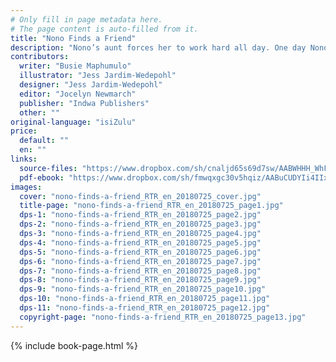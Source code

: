 ```yaml
---
# Only fill in page metadata here.
# The page content is auto-filled from it.
title: "Nono Finds a Friend"
description: "Nono’s aunt forces her to work hard all day. One day Nono finds a tiny girl who promises to help her."
contributors:
  writer: "Busie Maphumulo"
  illustrator: "Jess Jardim-Wedepohl"
  designer: "Jess Jardim-Wedepohl"
  editor: "Jocelyn Newmarch"
  publisher: "Indwa Publishers"
  other: ""
original-language: "isiZulu"
price:
  default: ""
  en: ""
links:
  source-files: "https://www.dropbox.com/sh/cnaljd65s69d7sw/AABWHHH_WhFrR4D5g3T_GgApa?dl=0"
  pdf-ebook: "https://www.dropbox.com/sh/fmwqxgc30v5hqiz/AABuCUDYIi4IIx3EClYWxhK8a?dl=0"
images:
  cover: "nono-finds-a-friend_RTR_en_20180725_cover.jpg"
  title-page: "nono-finds-a-friend_RTR_en_20180725_page1.jpg"
  dps-1: "nono-finds-a-friend_RTR_en_20180725_page2.jpg"
  dps-2: "nono-finds-a-friend_RTR_en_20180725_page3.jpg"
  dps-3: "nono-finds-a-friend_RTR_en_20180725_page4.jpg"
  dps-4: "nono-finds-a-friend_RTR_en_20180725_page5.jpg"
  dps-5: "nono-finds-a-friend_RTR_en_20180725_page6.jpg"
  dps-6: "nono-finds-a-friend_RTR_en_20180725_page7.jpg"
  dps-7: "nono-finds-a-friend_RTR_en_20180725_page8.jpg"
  dps-8: "nono-finds-a-friend_RTR_en_20180725_page9.jpg"
  dps-9: "nono-finds-a-friend_RTR_en_20180725_page10.jpg"
  dps-10: "nono-finds-a-friend_RTR_en_20180725_page11.jpg"
  dps-11: "nono-finds-a-friend_RTR_en_20180725_page12.jpg"
  copyright-page: "nono-finds-a-friend_RTR_en_20180725_page13.jpg"
---
```


{% include book-page.html %}



